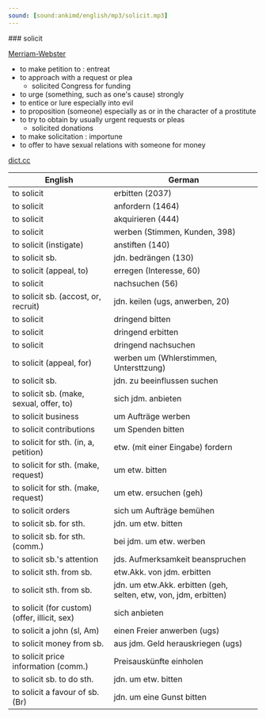 ```yaml
---
sound: [sound:ankimd/english/mp3/solicit.mp3]
---
```


\### solicit

[Merriam-Webster](https://www.merriam-webster.com/dictionary/solicit)

- to make petition to : entreat
- to approach with a request or plea
    - solicited Congress for funding
- to urge (something, such as one's cause) strongly
- to entice or lure especially into evil
- to proposition (someone) especially as or in the character of a prostitute
- to try to obtain by usually urgent requests or pleas
    - solicited donations
- to make solicitation : importune
- to offer to have sexual relations with someone for money

[dict.cc](https://www.dict.cc/solicit)

| English        | German       |
| -------------- | ------------ |
| to solicit | erbitten (2037) |
| to solicit | anfordern (1464) |
| to solicit | akquirieren (444) |
| to solicit | werben (Stimmen, Kunden, 398) |
| to solicit (instigate) | anstiften (140) |
| to solicit sb. | jdn. bedrängen (130) |
| to solicit (appeal, to) | erregen (Interesse, 60) |
| to solicit | nachsuchen (56) |
| to solicit sb. (accost, or, recruit) | jdn. keilen (ugs, anwerben, 20) |
| to solicit | dringend bitten |
| to solicit | dringend erbitten |
| to solicit | dringend nachsuchen |
| to solicit (appeal, for) | werben um (Whlerstimmen, Untersttzung) |
| to solicit sb. | jdn. zu beeinflussen suchen |
| to solicit sb. (make, sexual, offer, to) | sich jdm. anbieten |
| to solicit business | um Aufträge werben |
| to solicit contributions | um Spenden bitten |
| to solicit for sth. (in, a, petition) | etw. (mit einer Eingabe) fordern |
| to solicit for sth. (make, request) | um etw. bitten |
| to solicit for sth. (make, request) | um etw. ersuchen (geh) |
| to solicit orders | sich um Aufträge bemühen |
| to solicit sb. for sth. | jdn. um etw. bitten |
| to solicit sb. for sth. (comm.) | bei jdm. um etw. werben |
| to solicit sb.'s attention | jds. Aufmerksamkeit beanspruchen |
| to solicit sth. from sb. | etw.Akk. von jdm. erbitten |
| to solicit sth. from sb. | jdn. um etw.Akk. erbitten (geh, selten, etw, von, jdm, erbitten) |
| to solicit (for custom) (offer, illicit, sex) | sich anbieten |
| to solicit a john (sl, Am) | einen Freier anwerben (ugs) |
| to solicit money from sb. | aus jdm. Geld herauskriegen (ugs) |
| to solicit price information (comm.) | Preisauskünfte einholen |
| to solicit sb. to do sth. | jdn. um etw. bitten |
| to solicit a favour of sb. (Br) | jdn. um eine Gunst bitten |
